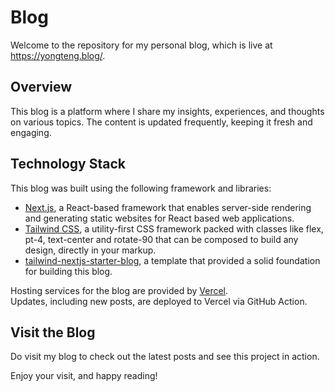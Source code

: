 # Blog

Welcome to the repository for my personal blog, which is live at https://yongteng.blog/.

## Overview

This blog is a platform where I share my insights, experiences, and thoughts on various topics. The content is updated frequently, keeping it fresh and engaging.

## Technology Stack

This blog was built using the following framework and libraries:

- [Next.js](https://nextjs.org/), a React-based framework that enables server-side rendering and generating static websites for React based web applications.
- [Tailwind CSS](https://tailwindcss.com/), a utility-first CSS framework packed with classes like flex, pt-4, text-center and rotate-90 that can be composed to build any design, directly in your markup.
- [tailwind-nextjs-starter-blog](https://github.com/timlrx/tailwind-nextjs-starter-blog), a template that provided a solid foundation for building this blog.

Hosting services for the blog are provided by [Vercel](https://vercel.com/).  
Updates, including new posts, are deployed to Vercel via GitHub Action.

## Visit the Blog

Do visit my blog to check out the latest posts and see this project in action.

Enjoy your visit, and happy reading!

